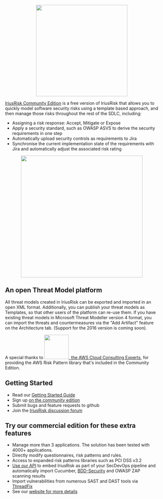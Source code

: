 <p align="center">
<img src="https://www.continuumsecurity.net/wp-content/uploads/2016/11/iriuslogo-notagline.png" width="300"/>
</p>

[IriusRisk Community Edition](https://community.iriusrisk.com) is a free version of IriusRisk that allows you to quickly model software security risks using a template based approach, and then manage those risks throughout the rest of the SDLC, including:
* Assigning a risk response: Accept, Mitigate or Expose
* Apply a security standard, such as OWASP ASVS to derive the security requirements in one step
* Automatically upload security controls as requirements to Jira
* Synchronise the current implementation state of the requirements with Jira and automatically adjust the associated risk rating
<p align="center">
<img src="https://www.continuumsecurity.net/wp-content/uploads/2016/11/sdlc-overview.png" width="400"/>
</p>

## An open Threat Model platform
All threat models created in IriusRisk can be exported and imported in an open XML format.  Additionally, you can publish your threat models as Templates, so that other users of the platform can re-use them.
If you have existing threat models in Microsoft Threat Modeller version 4 format, you can import the threats and countermeasures via the "Add Artifact" feature on the Architecture tab.  (Support for the 2016 version is coming soon).

A special thanks to <a href="https://hydrasit.com/"><img src="https://hydrasit.com/wp-content/uploads/2015/12/Hydras-Logo.png" width="80">, the AWS Cloud Consulting Experts</a>, for providing the AWS Risk Pattern library that's included in the Community Edition.

## Getting Started
* Read our [Getting Started Guide](https://continuumsecurity.atlassian.net/wiki/display/ITD/Getting+started)
* Sign up [on the community edition](https://community.iriusrisk.com)
* Submit bugs and feature requests to github
* Join the [IriusRisk discussion forum](https://continuumsecurity.atlassian.net/wiki/display/ITD)

## Try our commercial edition for these extra features
* Manage more than 3 applications. The solution has been tested with 4000+ applications.
* Directly modify questionnaires, risk patterns and rules.
* Access to expanded risk patterns libraries such as PCI DSS v3.2
* [Use our API](https://app.swaggerhub.com/api/continuumsecurity/IriusRisk/1) to embed IriusRisk as part of your SecDevOps pipeline and automatically import Cucumber, [BDD-Security](https://github.com/continuumsecurity/bdd-security) and OWASP ZAP scanning results
* Import vulnerabilities from numerous SAST and DAST tools via [ThreadFix](https://www.threadfix.it)
* See our [website for more details](https://www.continuumsecurity.net/iriusrisk)
